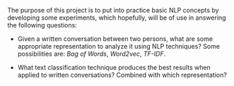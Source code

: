The purpose of this project is to put into practice basic NLP concepts by developing some experiments, 
which hopefully, will be of use in answering the following questions:

- Given a written conversation between two persons, what are some appropriate representation to 
analyze it using NLP techniques? Some possibilities are: *Bag of Words*, *Word2vec*, *TF-IDF*.

- What text classification technique produces the best results when applied to written conversations? 
Combined with which representation?
